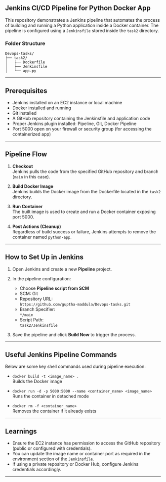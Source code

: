 
## Jenkins CI/CD Pipeline for Python Docker App

This repository demonstrates a Jenkins pipeline that automates the process of building and running a Python application inside a Docker container. The pipeline is configured using a `Jenkinsfile` stored inside the `task2` directory.



### Folder Structure

```
Devops-tasks/
├── task2/
│   ├── Dockerfile
│   ├── Jenkinsfile
│   └── app.py
```

---

## Prerequisites

- Jenkins installed on an EC2 instance or local machine
- Docker installed and running
- Git installed
- A GitHub repository containing the Jenkinsfile and application code
- Proper Jenkins plugin installed: Pipeline, Git, Docker Pipeline
- Port 5000 open on your firewall or security group (for accessing the containerized app)

---

## Pipeline Flow

1. **Checkout**  
   Jenkins pulls the code from the specified GitHub repository and branch (`main` in this case).

2. **Build Docker Image**  
   Jenkins builds the Docker image from the Dockerfile located in the `task2` directory.

3. **Run Container**  
   The built image is used to create and run a Docker container exposing port 5000.

4. **Post Actions (Cleanup)**  
   Regardless of build success or failure, Jenkins attempts to remove the container named `python-app`.

---

## How to Set Up in Jenkins

1. Open Jenkins and create a new **Pipeline** project.

2. In the pipeline configuration:
   - Choose **Pipeline script from SCM**
   - SCM: Git
   - Repository URL:  
     `https://github.com/guptha-maddula/Devops-tasks.git`
   - Branch Specifier:  
     `*/main`
   - Script Path:  
     `task2/Jenkinsfile`

3. Save the pipeline and click **Build Now** to trigger the process.

---

## Useful Jenkins Pipeline Commands

Below are some key shell commands used during pipeline execution:

- `docker build -t <image_name> .`  
  Builds the Docker image

- `docker run -d -p 5000:5000 --name <container_name> <image_name>`  
  Runs the container in detached mode

- `docker rm -f <container_name>`  
  Removes the container if it already exists

---

## Learnings

- Ensure the EC2 instance has permission to access the GitHub repository (public or configured with credentials).
- You can update the image name or container port as required in the environment section of the `Jenkinsfile`.
- If using a private repository or Docker Hub, configure Jenkins credentials accordingly.

---
